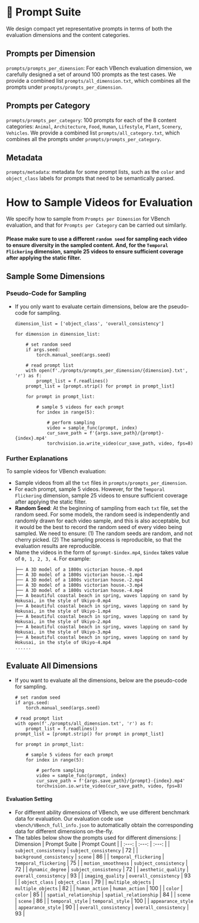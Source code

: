 # :bookmark_tabs: Prompt Suite

We design compact yet representative prompts in terms of both the evaluation dimensions and the content categories.


## Prompts per Dimension
`prompts/prompts_per_dimension`: For each VBench evaluation dimension, we carefully designed a set of around 100 prompts as the test cases.
We provide a combined list `prompts/all_dimension.txt`, which combines all the prompts under `prompts/prompts_per_dimension`.

## Prompts per Category
`prompts/prompts_per_category`: 100 prompts for each of the 8 content categories: `Animal`, `Architecture`, `Food`, `Human`, `Lifestyle`, `Plant`, `Scenery`, `Vehicles`.
We provide a combined list `prompts/all_category.txt`, which combines all the prompts under `prompts/prompts_per_category`.

## Metadata
`prompts/metadata`: metadata for some prompt lists, such as the `color` and `object_class` labels for prompts that need to be semantically parsed.


# How to Sample Videos for Evaluation

We specify how to sample from `Prompts per Dimension` for VBench evaluation, and that for `Prompts per Category` can be carried out similarly. 
#### Please make sure to use a different `random seed` for sampling each video to ensure diversity in the sampled content. And, for the `Temporal Flickering` dimension, sample 25 videos to ensure sufficient coverage after applying the static filter.

## Sample Some Dimensions

### Pseudo-Code for Sampling
- If you only want to evaluate certain dimensions, below are the pseudo-code for sampling.
    ```
    dimension_list = ['object_class', 'overall_consistency']

    for dimension in dimension_list:

        # set random seed
        if args.seed:
            torch.manual_seed(args.seed)    
        
        # read prompt list
        with open(f'./prompts/prompts_per_dimension/{dimension}.txt', 'r') as f:
            prompt_list = f.readlines()
        prompt_list = [prompt.strip() for prompt in prompt_list]
        
        for prompt in prompt_list:

            # sample 5 videos for each prompt
            for index in range(5):

                # perform sampling
                video = sample_func(prompt, index)    
                cur_save_path = f'{args.save_path}/{prompt}-{index}.mp4'
                torchvision.io.write_video(cur_save_path, video, fps=8)
    ```

### Further Explanations

To sample videos for VBench evaluation:
- Sample videos from all the `txt` files in `prompts/prompts_per_dimension`. 
- For each prompt, sample 5 videos. However, for the `Temporal Flickering` dimension, sample 25 videos to ensure sufficient coverage after applying the static filter.
- **Random Seed**: At the beginning of sampling from each `txt` file, set the random seed. For some models, the random seed is independently and randomly drawn for each video sample, and this is also acceptable, but it would be the best to record the random seed of every video being sampled. We need to ensure: (1) The random seeds are random, and not cherry picked. (2) The sampling process is reproducible, so that the evaluation results are reproducible.
- Name the videos in the form of `$prompt-$index.mp4`, `$index` takes value of `0, 1, 2, 3, 4`. For example:
    ```                   
    ├── A 3D model of a 1800s victorian house.-0.mp4                                       
    ├── A 3D model of a 1800s victorian house.-1.mp4                                       
    ├── A 3D model of a 1800s victorian house.-2.mp4                                       
    ├── A 3D model of a 1800s victorian house.-3.mp4                                       
    ├── A 3D model of a 1800s victorian house.-4.mp4                                       
    ├── A beautiful coastal beach in spring, waves lapping on sand by Hokusai, in the style of Ukiyo-0.mp4                                                                      
    ├── A beautiful coastal beach in spring, waves lapping on sand by Hokusai, in the style of Ukiyo-1.mp4                                                                      
    ├── A beautiful coastal beach in spring, waves lapping on sand by Hokusai, in the style of Ukiyo-2.mp4                                                                      
    ├── A beautiful coastal beach in spring, waves lapping on sand by Hokusai, in the style of Ukiyo-3.mp4                                                                      
    ├── A beautiful coastal beach in spring, waves lapping on sand by Hokusai, in the style of Ukiyo-4.mp4 
    ......
    ```
## Evaluate All Dimensions

- If you want to evaluate all the dimensions, below are the pseudo-code for sampling.
    ```
    # set random seed
    if args.seed:
        torch.manual_seed(args.seed)    
    
    # read prompt list
    with open(f'./prompts/all_dimension.txt', 'r') as f:
        prompt_list = f.readlines()
    prompt_list = [prompt.strip() for prompt in prompt_list]
    
    for prompt in prompt_list:

        # sample 5 videos for each prompt
        for index in range(5):

            # perform sampling
            video = sample_func(prompt, index)    
            cur_save_path = f'{args.save_path}/{prompt}-{index}.mp4'
            torchvision.io.write_video(cur_save_path, video, fps=8)
    ```

#### Evaluation Setting
- For different ability dimensions of VBench, we use different benchmark data for evaluation. Our evaluation code use `vbench/VBench_full_info.json` to automatically obtain the corresponding data for different dimensions on-the-fly.
- The tables below show the prompts used for different dimensions:
    | Dimension | Prompt Suite | Prompt Count |
    | :---: | :---: | :---: |
    | `subject_consistency` | `subject_consistency` | 72 |
    | `background_consistency` | `scene` | 86 |
    | `temporal_flickering` | `temporal_flickering` | 75 |
    | `motion_smoothness` | `subject_consistency` | 72 |
    | `dynamic_degree` | `subject_consistency` | 72 |
    | `aesthetic_quality` | `overall_consistency` | 93 |
    | `imaging_quality` | `overall_consistency` | 93 |
    | `object_class` | `object_class` | 79 |
    | `multiple_objects` | `multiple_objects` | 82 |
    | `human_action` | `human_action` | 100 |
    | `color` | `color` | 85 |
    | `spatial_relationship` | `spatial_relationship` | 84 |
    | `scene` | `scene` | 86 |
    | `temporal_style` | `temporal_style` | 100 |
    | `appearance_style` | `appearance_style` | 90 |
    | `overall_consistency` | `overall_consistency` | 93 |



    

